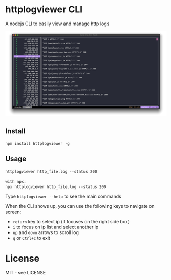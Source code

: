 # httplogviewer CLI

A nodejs CLI to easily view and manage http logs

![](/cli.png)

## Install

```shell
npm install httplogviewer -g
```

## Usage

```shell
httplogviewer http_file.log --status 200

with npx:
npx httplogviewer http_file.log --status 200
```

Type `httplogviewer --help` to see the main commands

When the CLI shows up, you can use the following keys to navigate on screen:

- `return` key to select ip (it focuses on the right side box)
- `i` to focus on ip list and select another ip
- `up` and `down` arrows to scroll log
- `q` or `Ctrl+c` to exit

# License

MIT - see LICENSE
